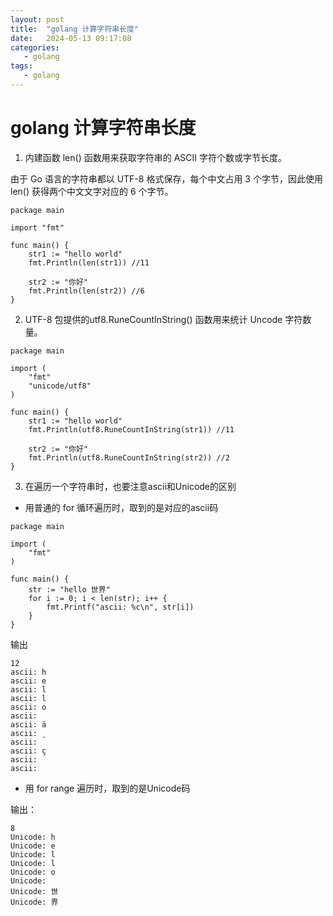 ```yaml
---
layout: post
title:  "golang 计算字符串长度"
date:   2024-05-13 09:17:08
categories: 
   - golang
tags:
   - golang
---
```


# golang 计算字符串长度

1. 内建函数 len() 函数用来获取字符串的 ASCII 字符个数或字节长度。

由于 Go 语言的字符串都以 UTF-8 格式保存，每个中文占用 3 个字节，因此使用 len() 获得两个中文文字对应的 6 个字节。

```
package main

import "fmt"

func main() {
    str1 := "hello world"
    fmt.Println(len(str1)) //11

    str2 := "你好"
    fmt.Println(len(str2)) //6
}
```

2. UTF-8 包提供的utf8.RuneCountInString() 函数用来统计 Uncode 字符数量。

```
package main
 
import (
	"fmt"
	"unicode/utf8"
)
 
func main() {
	str1 := "hello world"
	fmt.Println(utf8.RuneCountInString(str1)) //11
 
	str2 := "你好"
	fmt.Println(utf8.RuneCountInString(str2)) //2
}
```

3. 在遍历一个字符串时，也要注意ascii和Unicode的区别
- 用普通的 for 循环遍历时，取到的是对应的ascii码
```
package main
 
import (
	"fmt"
)
 
func main() {
	str := "hello 世界"
	for i := 0; i < len(str); i++ {
		fmt.Printf("ascii: %c\n", str[i])
	}
}
```
输出
```
12
ascii: h
ascii: e
ascii: l
ascii: l
ascii: o
ascii:  
ascii: ä
ascii: ¸
ascii:
ascii: ç
ascii:
ascii: 
```
- 用 for range 遍历时，取到的是Unicode码

输出：
```
8
Unicode: h
Unicode: e
Unicode: l
Unicode: l
Unicode: o
Unicode:  
Unicode: 世
Unicode: 界
```